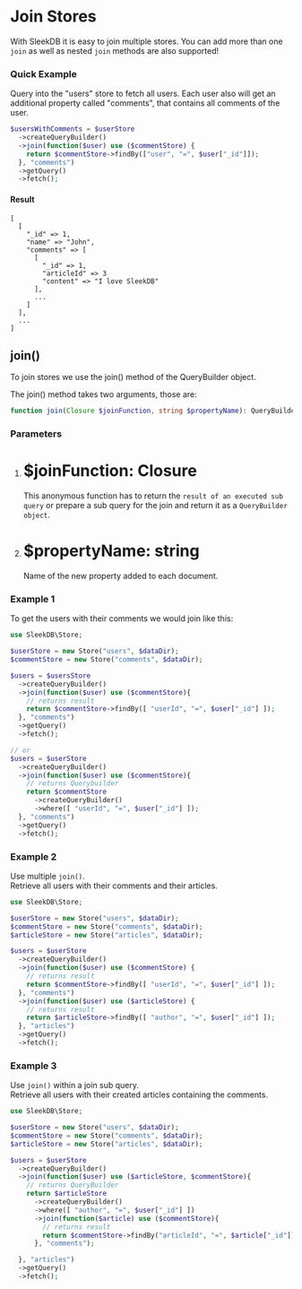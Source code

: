 <!--METADATA
{
    "title": "Join Stores",
    "url": "join-stores",
    "icon": "git-merge"
}
!METADATA-->

# Join Stores

With SleekDB it is easy to join multiple stores. You can add more than one `join` as well as nested `join` methods are also supported!

### Quick Example

Query into the "users" store to fetch all users.
Each user also will get an additional property called "comments", that contains all comments of the user.

```php
$usersWithComments = $userStore
  ->createQueryBuilder()
  ->join(function($user) use ($commentStore) {
    return $commentStore->findBy(["user", "=", $user["_id"]]);
  }, "comments")
  ->getQuery()
  ->fetch();
```
#### Result
```
[
  [
    "_id" => 1, 
    "name" => "John", 
    "comments" => [
      [
        "_id" => 1,
        "articleId" => 3
        "content" => "I love SleekDB"
      ],
      ...
    ]
  ],
  ...
]
```

## join()

To join stores we use the join() method of the QueryBuilder object.

The join() method takes two arguments, those are:

```php
function join(Closure $joinFunction, string $propertyName): QueryBuilder
```

### Parameters

1. # $joinFunction: Closure

   This anonymous function has to return the `result of an executed sub query` or prepare a sub query for the join and return it as a `QueryBuilder object`.

2. # $propertyName: string

   Name of the new property added to each document.

### Example 1

To get the users with their comments we would join like this:

```php
use SleekDB\Store;

$userStore = new Store("users", $dataDir);
$commentStore = new Store("comments", $dataDir);

$users = $usersStore
  ->createQueryBuilder()
  ->join(function($user) use ($commentStore){
    // returns result
    return $commentStore->findBy([ "userId", "=", $user["_id"] ]);
  }, "comments")
  ->getQuery()
  ->fetch();

// or
$users = $userStore
  ->createQueryBuilder()
  ->join(function($user) use ($commentStore){
    // returns Querybuilder
    return $commentStore
      ->createQueryBuilder()
      ->where([ "userId", "=", $user["_id"] ]);
  }, "comments")
  ->getQuery()
  ->fetch();
```

### Example 2

Use multiple `join()`.<br/>
Retrieve all users with their comments and their articles.

```php
use SleekDB\Store;

$userStore = new Store("users", $dataDir);
$commentStore = new Store("comments", $dataDir);
$articleStore = new Store("articles", $dataDir);

$users = $userStore
  ->createQueryBuilder()
  ->join(function($user) use ($commentStore) {
    // returns result
    return $commentStore->findBy([ "userId", "=", $user["_id"] ]);
  }, "comments")
  ->join(function($user) use ($articleStore) {
    // returns result
    return $articleStore->findBy([ "author", "=", $user["_id"] ]);
  }, "articles")
  ->getQuery()
  ->fetch();
```

### Example 3

Use `join()` within a join sub query.<br/>
Retrieve all users with their created articles containing the comments.

```php
use SleekDB\Store;

$userStore = new Store("users", $dataDir);
$commentStore = new Store("comments", $dataDir);
$articleStore = new Store("articles", $dataDir);

$users = $userStore
  ->createQueryBuilder()
  ->join(function($user) use ($articleStore, $commentStore){
    // returns QueryBuilder
    return $articleStore
      ->createQueryBuilder()
      ->where([ "author", "=", $user["_id"] ])
      ->join(function($article) use ($commentStore){
        // returns result
        return $commentStore->findBy("articleId", "=", $article["_id"]);
      }, "comments");

  }, "articles")
  ->getQuery()
  ->fetch();
```
